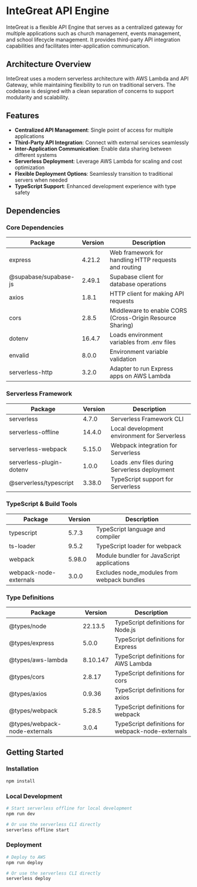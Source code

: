 # InteGreat API Engine

InteGreat is a flexible API Engine that serves as a centralized gateway for multiple applications such as church management, events management, and school lifecycle management. It provides third-party API integration capabilities and facilitates inter-application communication.

## Architecture Overview

InteGreat uses a modern serverless architecture with AWS Lambda and API Gateway, while maintaining flexibility to run on traditional servers. The codebase is designed with a clean separation of concerns to support modularity and scalability.

## Features

-   **Centralized API Management**: Single point of access for multiple applications
-   **Third-Party API Integration**: Connect with external services seamlessly
-   **Inter-Application Communication**: Enable data sharing between different systems
-   **Serverless Deployment**: Leverage AWS Lambda for scaling and cost optimization
-   **Flexible Deployment Options**: Seamlessly transition to traditional servers when needed
-   **TypeScript Support**: Enhanced development experience with type safety

## Dependencies

### Core Dependencies

| Package               | Version | Description                                               |
| --------------------- | ------- | --------------------------------------------------------- |
| express               | 4.21.2  | Web framework for handling HTTP requests and routing      |
| @supabase/supabase-js | 2.49.1  | Supabase client for database operations                   |
| axios                 | 1.8.1   | HTTP client for making API requests                       |
| cors                  | 2.8.5   | Middleware to enable CORS (Cross-Origin Resource Sharing) |
| dotenv                | 16.4.7  | Loads environment variables from .env files               |
| envalid               | 8.0.0   | Environment variable validation                           |
| serverless-http       | 3.2.0   | Adapter to run Express apps on AWS Lambda                 |

### Serverless Framework

| Package                  | Version | Description                                   |
| ------------------------ | ------- | --------------------------------------------- |
| serverless               | 4.7.0   | Serverless Framework CLI                      |
| serverless-offline       | 14.4.0  | Local development environment for Serverless  |
| serverless-webpack       | 5.15.0  | Webpack integration for Serverless            |
| serverless-plugin-dotenv | 1.0.0   | Loads .env files during Serverless deployment |
| @serverless/typescript   | 3.38.0  | TypeScript support for Serverless             |

### TypeScript & Build Tools

| Package                | Version | Description                                |
| ---------------------- | ------- | ------------------------------------------ |
| typescript             | 5.7.3   | TypeScript language and compiler           |
| ts-loader              | 9.5.2   | TypeScript loader for webpack              |
| webpack                | 5.98.0  | Module bundler for JavaScript applications |
| webpack-node-externals | 3.0.0   | Excludes node_modules from webpack bundles |

### Type Definitions

| Package                       | Version  | Description                                       |
| ----------------------------- | -------- | ------------------------------------------------- |
| @types/node                   | 22.13.5  | TypeScript definitions for Node.js                |
| @types/express                | 5.0.0    | TypeScript definitions for Express                |
| @types/aws-lambda             | 8.10.147 | TypeScript definitions for AWS Lambda             |
| @types/cors                   | 2.8.17   | TypeScript definitions for cors                   |
| @types/axios                  | 0.9.36   | TypeScript definitions for axios                  |
| @types/webpack                | 5.28.5   | TypeScript definitions for webpack                |
| @types/webpack-node-externals | 3.0.4    | TypeScript definitions for webpack-node-externals |

## Getting Started

### Installation

```bash
npm install
```

### Local Development

```bash
# Start serverless offline for local development
npm run dev

# Or use the serverless CLI directly
serverless offline start
```

### Deployment

```bash
# Deploy to AWS
npm run deploy

# Or use the serverless CLI directly
serverless deploy
```
